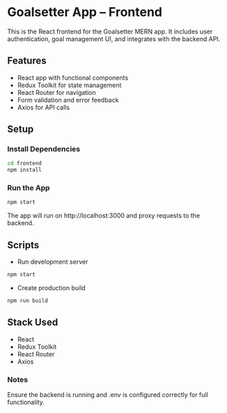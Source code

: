 # Goalsetter App – Frontend

This is the React frontend for the Goalsetter MERN app. It includes user authentication, goal management UI, and integrates with the backend API.

## Features

- React app with functional components
- Redux Toolkit for state management
- React Router for navigation
- Form validation and error feedback
- Axios for API calls

## Setup

### Install Dependencies

```bash
cd frontend
npm install
```

### Run the App
```bash
npm start
```
The app will run on http://localhost:3000 and proxy requests to the backend.

## Scripts
- Run development server
```bash
npm start 
```
- Create production build
```bash
npm run build
```

## Stack Used
- React
- Redux Toolkit
- React Router
- Axios

### Notes
Ensure the backend is running and .env is configured correctly for full functionality.
